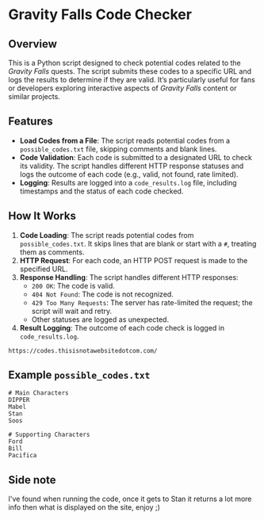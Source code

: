 # Gravity Falls Code Checker

## Overview
This is a Python script designed to check potential codes related to the *Gravity Falls* quests. The script submits these codes to a specific URL and logs the results to determine if they are valid. It’s particularly useful for fans or developers exploring interactive aspects of *Gravity Falls* content or similar projects.

## Features
- **Load Codes from a File**: The script reads potential codes from a `possible_codes.txt` file, skipping comments and blank lines.
- **Code Validation**: Each code is submitted to a designated URL to check its validity. The script handles different HTTP response statuses and logs the outcome of each code (e.g., valid, not found, rate limited).
- **Logging**: Results are logged into a `code_results.log` file, including timestamps and the status of each code checked.

## How It Works
1. **Code Loading**: The script reads potential codes from `possible_codes.txt`. It skips lines that are blank or start with a `#`, treating them as comments.
2. **HTTP Request**: For each code, an HTTP POST request is made to the specified URL.
3. **Response Handling**: The script handles different HTTP responses:
   - `200 OK`: The code is valid.
   - `404 Not Found`: The code is not recognized.
   - `429 Too Many Requests`: The server has rate-limited the request; the script will wait and retry.
   - Other statuses are logged as unexpected.
4. **Result Logging**: The outcome of each code check is logged in `code_results.log`.

`https://codes.thisisnotawebsitedotcom.com/`

## Example `possible_codes.txt`
```plaintext
# Main Characters
DIPPER
Mabel
Stan
Soos

# Supporting Characters
Ford
Bill
Pacifica
````

## Side note
I've found when running the code, once it gets to Stan it returns a lot more info then what is displayed on the site, enjoy ;)